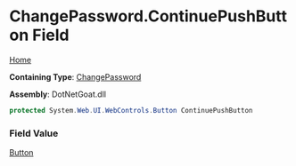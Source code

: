 # ChangePassword\.ContinuePushButton Field

[Home](../../../../../README.md)

**Containing Type**: [ChangePassword](../README.md)

**Assembly**: DotNetGoat\.dll

```csharp
protected System.Web.UI.WebControls.Button ContinuePushButton
```

### Field Value

[Button](https://docs.microsoft.com/en-us/dotnet/api/system.web.ui.webcontrols.button)

